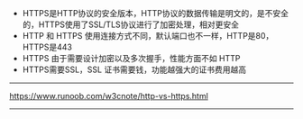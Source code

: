 *   HTTPS是HTTP协议的安全版本，HTTP协议的数据传输是明文的，是不安全的，HTTPS使用了SSL/TLS协议进行了加密处理，相对更安全
*   HTTP 和 HTTPS 使用连接方式不同，默认端口也不一样，HTTP是80，HTTPS是443
*   HTTPS 由于需要设计加密以及多次握手，性能方面不如 HTTP
*   HTTPS需要SSL，SSL 证书需要钱，功能越强大的证书费用越高

***
https://www.runoob.com/w3cnote/http-vs-https.html
***
